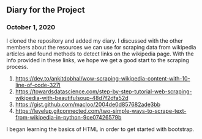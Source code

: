 ## Diary for the Project 

### October 1, 2020

I cloned the repository and added my diary. I discussed with the other members about the resources we can use for scraping data from wikipedia articles and found methods to detect links on the wikipedia page. With the info provided in these links, we hope we get a good start to the scraping process.

1. <https://dev.to/ankitdobhal/wow-scraping-wikipedia-content-with-10-line-of-code-327l>
2. <https://towardsdatascience.com/step-by-step-tutorial-web-scraping-wikipedia-with-beautifulsoup-48d7f2dfa52d>
3. <https://gist.github.com/macloo/2004de0d857682ade3bb>
4. <https://levelup.gitconnected.com/two-simple-ways-to-scrape-text-from-wikipedia-in-python-9ce07426579b>

I began learning the basics of HTML in order to get started with bootstrap.



